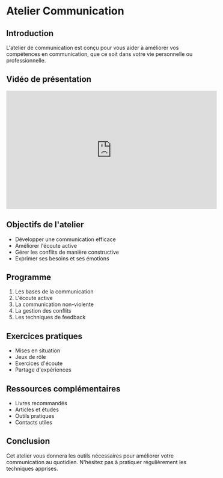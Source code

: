  # Atelier Communication

## Introduction
L'atelier de communication est conçu pour vous aider à améliorer vos compétences en communication, que ce soit dans votre vie personnelle ou professionnelle.

## Vidéo de présentation
<iframe width="560" height="315" src="https://www.youtube.com/embed/example-video-id" title="Atelier Communication" frameborder="0" allow="accelerometer; autoplay; clipboard-write; encrypted-media; gyroscope; picture-in-picture" allowfullscreen></iframe>

## Objectifs de l'atelier
- Développer une communication efficace
- Améliorer l'écoute active
- Gérer les conflits de manière constructive
- Exprimer ses besoins et ses émotions

## Programme
1. Les bases de la communication
2. L'écoute active
3. La communication non-violente
4. La gestion des conflits
5. Les techniques de feedback

## Exercices pratiques
- Mises en situation
- Jeux de rôle
- Exercices d'écoute
- Partage d'expériences

## Ressources complémentaires
- Livres recommandés
- Articles et études
- Outils pratiques
- Contacts utiles

## Conclusion
Cet atelier vous donnera les outils nécessaires pour améliorer votre communication au quotidien. N'hésitez pas à pratiquer régulièrement les techniques apprises.
